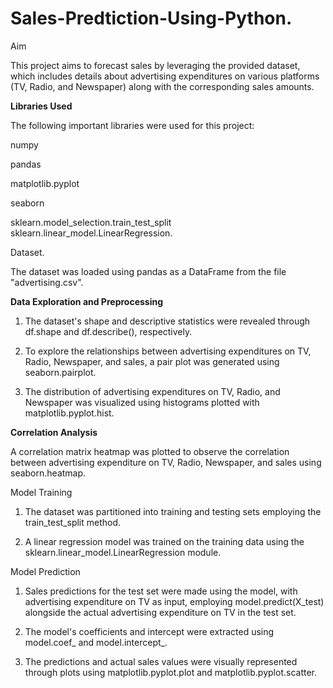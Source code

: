 # Sales-Predtiction-Using-Python.
Aim

This project aims to forecast sales by leveraging the provided dataset, which includes details about advertising expenditures on various platforms (TV, Radio, and Newspaper) along with the corresponding sales amounts.

**Libraries Used**

The following important libraries were used for this project:

numpy

pandas

matplotlib.pyplot

seaborn

sklearn.model_selection.train_test_split
sklearn.linear_model.LinearRegression.

Dataset.

The dataset was loaded using pandas as a DataFrame from the file "advertising.csv".

**Data Exploration and Preprocessing**

1) The dataset's shape and descriptive statistics were revealed through df.shape and df.describe(), respectively.

2) To explore the relationships between advertising expenditures on TV, Radio, Newspaper, and sales, a pair plot was generated using seaborn.pairplot.

3) The distribution of advertising expenditures on TV, Radio, and Newspaper was visualized using histograms plotted with matplotlib.pyplot.hist.
   
**Correlation Analysis**

A correlation matrix heatmap was plotted to observe the correlation between advertising expenditure on TV, Radio, Newspaper, and sales using seaborn.heatmap.

Model Training

1) The dataset was partitioned into training and testing sets employing the train_test_split method.

2) A linear regression model was trained on the training data using the sklearn.linear_model.LinearRegression module.
   
Model Prediction

1) Sales predictions for the test set were made using the model, with advertising expenditure on TV as input, employing model.predict(X_test) alongside the actual advertising expenditure on TV in the test set.

2) The model's coefficients and intercept were extracted using model.coef_ and model.intercept_.

3) The predictions and actual sales values were visually represented through plots using matplotlib.pyplot.plot and matplotlib.pyplot.scatter.
